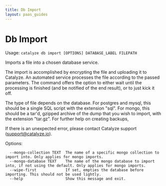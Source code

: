 ```yaml
---
title: Db Import
layout: paas_guides
---
```


# Db Import

Usage: `catalyze db import [OPTIONS] DATABASE_LABEL FILEPATH`

  Imports a file into a chosen database service.

  The import is accomplished by encrypting the file and uploading it to Catalyze. An automated service processes the file according to the passed parameters. The command offers the option to either wait until the processing is finished (and be notified of the end result), or to just kick it off.

  The type of file depends on the database. For postgres and mysql, this should be a single SQL script with the extension "sql". For mongo, this should be a tar'd, gzipped archive of the dump that you wish to import, with the extension "tar.gz". For further help on creating backups,

  If there is an unexpected error, please contact Catalyze support (support@catalyze.io).

Options:

```
  --mongo-collection TEXT  The name of a specific mongo collection to import into. Only applies for mongo imports.
  --mongo-database TEXT    The name of the mongo database to import into, if not using the default. Only applies for mongo imports.
  --wipe-first             If set, empties the database before importing. This should not be used lightly.
  --help                   Show this message and exit.
```
